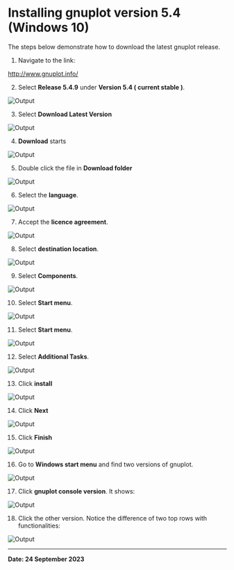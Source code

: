 # **Installing gnuplot version 5.4 (Windows 10)**


The steps below demonstrate how to download the latest gnuplot release. 

1. Navigate to the link:

http://www.gnuplot.info/


2. Select **Release 5.4.9** under **Version 5.4 ( current stable )**.

![Output](images/gnuplot_homepage.PNG)


3. Select **Download Latest Version**

![Output](images/gnuplot_download.PNG)


4. **Download** starts

![Output](images/gnuplot_downloading.PNG)


5. Double click the file in **Download folder**

![Output](images/gnuplot_download_folder.PNG)


6. Select the **language**.

![Output](images/gnuplot_select_language.PNG)


7. Accept the **licence agreement**.

![Output](images/gnuplot_licence.PNG)

8. Select **destination location**. 

![Output](images/gnuplot_default_location.PNG)

9. Select **Components**. 

![Output](images/gnuplot_select_components.PNG)

10. Select **Start menu**. 

![Output](images/gnuplot_start_menu_folder.PNG)

11. Select **Start menu**. 

![Output](images/gnuplot_start_menu_folder.PNG)

12. Select **Additional Tasks**. 

![Output](images/gnuplot_select_additional_tasks.PNG)

13. Click **install**

![Output](images/gnuplot_ready_to_install.PNG)

14. Click **Next**

![Output](images/gnuplot_information.PNG)

15. Click **Finish**

![Output](images/gnuplot_finish.PNG)

16. Go to **Windows start menu** and find two versions of gnuplot.

![Output](images/gnuplot_start_menu.png)

17. Click **gnuplot console version**. It shows:

![Output](images/gnuplot_console_version.PNG)

18. Click the other version. Notice the difference of two top rows with functionalities:

![Output](images/gnuplot_gui_version.PNG)

----
**Date: 24 September 2023**
